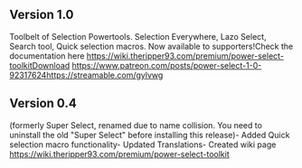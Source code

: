 ## Version 1.0
Toolbelt of Selection Powertools. Selection Everywhere, Lazo Select, Search tool, Quick selection macros. Now available to supporters!Check the documentation here https://wiki.theripper93.com/premium/power-select-toolkitDownload https://www.patreon.com/posts/power-select-1-0-92317624https://streamable.com/gylvwg

## Version 0.4
(formerly Super Select, renamed due to name collision. You need to uninstall the old "Super Select" before installing this release)- Added Quick selection macro functionality- Updated Translations- Created wiki page https://wiki.theripper93.com/premium/power-select-toolkit

